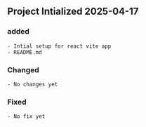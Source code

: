## Project Intialized 2025-04-17

### added

    - Intial setup for react vite app
    - README.md

### Changed

    - No changes yet

### Fixed

    - No fix yet
